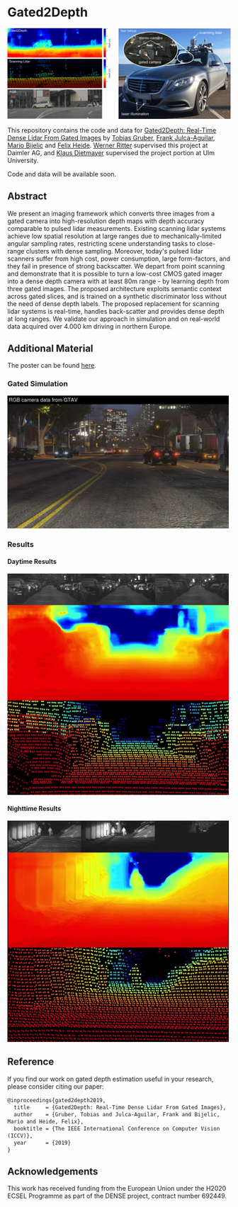 Gated2Depth
============================

<img src="./doc/teaser_day.jpg" width="600">

This repository contains the code and data for [Gated2Depth: Real-Time Dense Lidar From Gated Images](https://arxiv.org/pdf/1902.04997.pdf) by [Tobias Gruber](https://scholar.google.de/citations?user=w-VeQ5cAAAAJ&hl=de), [Frank Julca-Aguilar](https://scholar.google.com/citations?user=jepjJjcAAAAJ&hl=en), [Mario Bijelic](http://mariobijelic.de/wordpress/) and [Felix Heide](http://www.cs.princeton.edu/~fheide/).
[Werner Ritter](https://www.xing.com/profile/Werner_Ritter7) supervised this project at Daimler AG, and [Klaus Dietmayer](https://www.uni-ulm.de/en/in/institute-of-measurement-control-and-microtechnology/institute/staff/institutional-administration/prof-dr-ing-klaus-dietmayer/)  supervised the project portion at Ulm University.

Code and data will be available soon.

## Abstract
We present an imaging framework which converts three images from a gated camera into high-resolution depth maps with depth accuracy comparable to pulsed lidar measurements. Existing scanning lidar systems achieve low spatial resolution at large ranges due to mechanically-limited angular sampling rates, restricting scene understanding tasks to close-range clusters with dense sampling. Moreover, today's pulsed lidar scanners suffer from high cost, power consumption, large form-factors, and they fail in presence of strong backscatter. We depart from point scanning and demonstrate that it is possible to turn a low-cost CMOS gated imager into a dense depth camera with at least 80m range - by learning depth from three gated images. The proposed architecture exploits semantic context across gated slices, and is trained on a synthetic discriminator loss without the need of dense depth labels. The proposed replacement for scanning lidar systems is real-time, handles back-scatter and provides dense depth at long ranges. We validate our approach in simulation and on real-world data acquired over 4.000 km driving in northern Europe.

## Additional Material

The poster can be found [here](https://drive.google.com/file/d/1F-VjHBWjUVdq6WGcOJ9Fs5CIWwzxMEww/view?usp=sharing).

### Gated Simulation
[<img src="./doc/gta_simulation.png" width="500">](https://drive.google.com/file/d/18vP4ss-CLfOR8YFMEFvTeBwL351zlxvD/view?usp=sharing "Gated Simulation Video")

### Results
#### Daytime Results

[<img src="./doc/video_day.png" width="500">](https://drive.google.com/file/d/1Aa1uoGnPSlrtMYokZJGOe9qaI_QnC8vB/view?usp=sharing "Daytime Results")

#### Nighttime Results

[<img src="./doc/video_night.png" width="500">](https://drive.google.com/file/d/1E7mc_QA3VGAH5fZ0dI9VZREifqBNKvg6/view?usp=sharing "Nighttime Results")


## Reference
If you find our work on gated depth estimation useful in your research, please consider citing our paper:
```
@inproceedings{gated2depth2019,
  title     = {Gated2Depth: Real-Time Dense Lidar From Gated Images},
  author    = {Gruber, Tobias and Julca-Aguilar, Frank and Bijelic, Mario and Heide, Felix},
  booktitle = {The IEEE International Conference on Computer Vision (ICCV)},
  year      = {2019}
}
```

## Acknowledgements
This work has received funding from the European Union under the H2020 ECSEL Programme as part of the DENSE project, contract number 692449.
